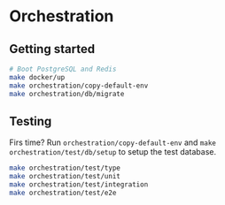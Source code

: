 # Orchestration

## Getting started

```bash
# Boot PostgreSQL and Redis
make docker/up 
make orchestration/copy-default-env
make orchestration/db/migrate
```

## Testing

Firs time? Run `orchestration/copy-default-env` and `make
orchestration/test/db/setup` to setup the test database.

```bash
make orchestration/test/type
make orchestration/test/unit
make orchestration/test/integration
make orchestration/test/e2e
```

